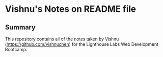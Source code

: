# Vishnu's Notes on README file

## Summary 

This repository contains all of the notes taken by Vishnu (https://github.com/vishnuchen) for the Lighthouse Labs Web Development Bootcamp.

